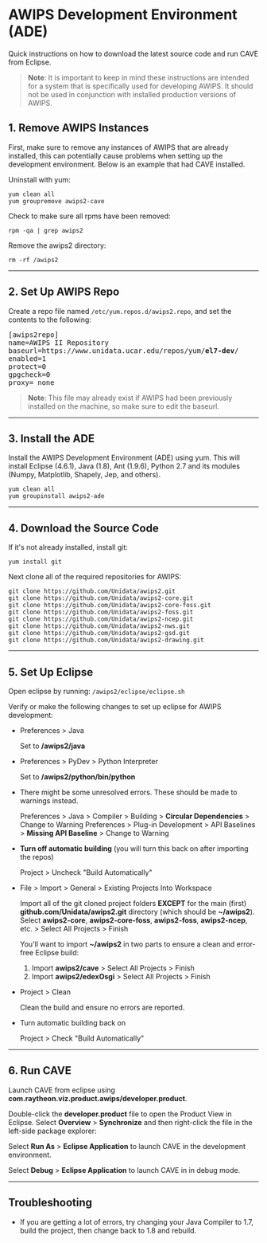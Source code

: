 # AWIPS Development Environment (ADE)

Quick instructions on how to download the latest source code and run CAVE from Eclipse.

> **Note**: It is important to keep in mind these instructions are intended for a system that is specifically used for developing AWIPS.  It should not be used in conjunction with installed production versions of AWIPS.

## 1. Remove AWIPS Instances

First, make sure to remove any instances of AWIPS that are already installed, this can potentially cause problems when setting up the development environment.  Below is an example that had CAVE installed.

Uninstall with yum:

    yum clean all
    yum groupremove awips2-cave
          
Check to make sure all rpms have been removed:
      
    rpm -qa | grep awips2
            
Remove the awips2 directory:
          
    rm -rf /awips2
        
---        

## 2. Set Up AWIPS Repo

Create a repo file named `/etc/yum.repos.d/awips2.repo`, and set the contents to the following:
<pre>
[awips2repo]
name=AWIPS II Repository
baseurl=https://www.unidata.ucar.edu/repos/yum/<b>el7-dev</b>/
enabled=1
protect=0
gpgcheck=0
proxy=_none_
</pre>
>**Note**: This file may already exist if AWIPS had been previously installed on the machine, so make sure to edit the baseurl.
        
---

## 3. Install the ADE

Install the AWIPS Development Environment (ADE) using yum.  This will install Eclipse (4.6.1), Java (1.8), Ant (1.9.6), Python 2.7 and its modules (Numpy, Matplotlib, Shapely, Jep, and others). 

    yum clean all
    yum groupinstall awips2-ade

---

## 4. Download the Source Code

If it's not already installed, install git:
    
    yum install git
    
Next clone all of the required repositories for AWIPS:
    
    git clone https://github.com/Unidata/awips2.git
    git clone https://github.com/Unidata/awips2-core.git
    git clone https://github.com/Unidata/awips2-core-foss.git
    git clone https://github.com/Unidata/awips2-foss.git
    git clone https://github.com/Unidata/awips2-ncep.git
    git clone https://github.com/Unidata/awips2-nws.git
    git clone https://github.com/Unidata/awips2-gsd.git
    git clone https://github.com/Unidata/awips2-drawing.git

---

## 5. Set Up Eclipse

Open eclipse by running: `/awips2/eclipse/eclipse.sh`

Verify or make the following changes to set up eclipse for AWIPS development:

* Preferences > Java 
    
    Set to **/awips2/java**

* Preferences > PyDev > Python Interpreter

    Set to **/awips2/python/bin/python**
    
* There might be some unresolved errors.  These should be made to warnings instead.

    Preferences > Java > Compiler > Building > **Circular Dependencies** > Change to Warning
    Preferences > Plug-in Development > API Baselines > **Missing API Baseline** > Change to Warning
    
* **Turn off automatic building** (you will turn this back on after importing the repos)
    
    Project > Uncheck "Build Automatically"

* File > Import > General > Existing Projects Into Workspace

    Import all of the git cloned project folders **EXCEPT** for the main (first) **github.com/Unidata/awips2.git** directory (which should be **~/awips2**).  
    Select **awips2-core**, **awips2-core-foss**, **awips2-foss**, **awips2-ncep**, etc. > Select All Projects > Finish 
     
    You'll want to import **~/awips2** in two parts to ensure a clean and error-free Eclipse build:
    
    1. Import **awips2/cave** > Select All Projects > Finish
    2. Import **awips2/edexOsgi** > Select All Projects > Finish

* Project > Clean

    Clean the build and ensure no errors are reported.  
    
* Turn automatic building back on
    
    Project > Check "Build Automatically"
    
---

## 6. Run CAVE
    
Launch CAVE from eclipse using **com.raytheon.viz.product.awips/developer.product**.

Double-click the **developer.product** file to open the Product View in Eclipse.  Select **Overview** > **Synchronize** and then right-click the file in the left-side package explorer:

Select **Run As** > **Eclipse Application** to launch CAVE in the development environment. 

Select **Debug** > **Eclipse Application** to launch CAVE in in debug mode. 

---

## Troubleshooting

* If you are getting a lot of errors, try changing your Java Compiler to 1.7, build the project, then change back to 1.8 and rebuild.
